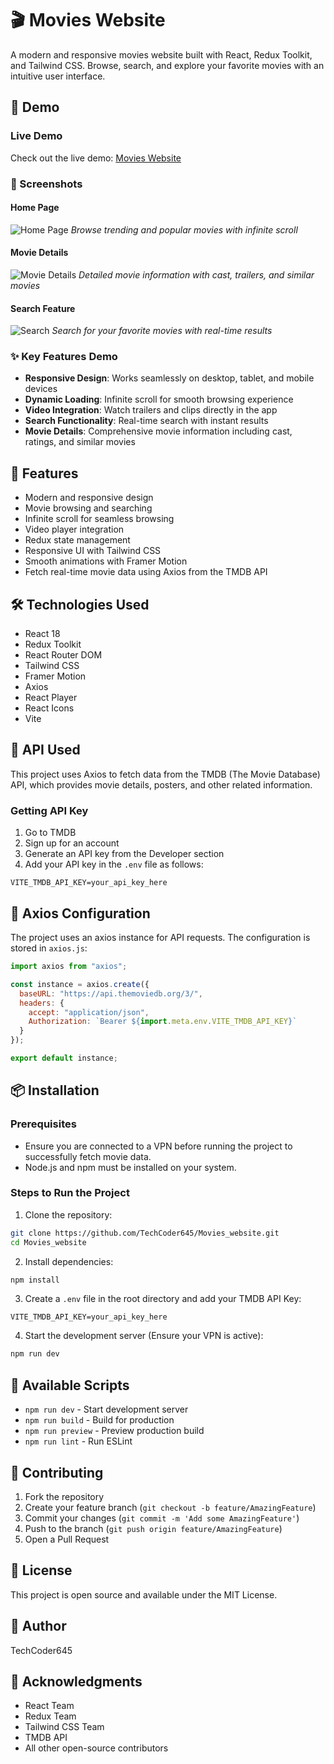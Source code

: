 # 🎬 Movies Website

A modern and responsive movies website built with React, Redux Toolkit, and Tailwind CSS. Browse, search, and explore your favorite movies with an intuitive user interface.

## 🎯 Demo

### Live Demo
Check out the live demo: [Movies Website](https://movies-website-tmdb.netlify.app/)

### 📸 Screenshots

#### Home Page
![Home Page](./public/screenshots/home.png)
*Browse trending and popular movies with infinite scroll*

#### Movie Details
![Movie Details](./public/screenshots/movie-details.png)
*Detailed movie information with cast, trailers, and similar movies*

#### Search Feature
![Search](./public/screenshots/search.png)
*Search for your favorite movies with real-time results*

### ✨ Key Features Demo
- **Responsive Design**: Works seamlessly on desktop, tablet, and mobile devices
- **Dynamic Loading**: Infinite scroll for smooth browsing experience
- **Video Integration**: Watch trailers and clips directly in the app
- **Search Functionality**: Real-time search with instant results
- **Movie Details**: Comprehensive movie information including cast, ratings, and similar movies

## 🚀 Features

- Modern and responsive design
- Movie browsing and searching
- Infinite scroll for seamless browsing
- Video player integration
- Redux state management
- Responsive UI with Tailwind CSS
- Smooth animations with Framer Motion
- Fetch real-time movie data using Axios from the TMDB API

## 🛠️ Technologies Used

- React 18
- Redux Toolkit
- React Router DOM
- Tailwind CSS
- Framer Motion
- Axios
- React Player
- React Icons
- Vite

## 🔗 API Used

This project uses Axios to fetch data from the TMDB (The Movie Database) API, which provides movie details, posters, and other related information.

### Getting API Key

1. Go to TMDB
2. Sign up for an account
3. Generate an API key from the Developer section
4. Add your API key in the `.env` file as follows:
```
VITE_TMDB_API_KEY=your_api_key_here
```

## 🔌 Axios Configuration

The project uses an axios instance for API requests. The configuration is stored in `axios.js`:

```javascript
import axios from "axios";

const instance = axios.create({
  baseURL: "https://api.themoviedb.org/3/",
  headers: {
    accept: "application/json",
    Authorization: `Bearer ${import.meta.env.VITE_TMDB_API_KEY}`
  }
});

export default instance;
```

## 📦 Installation

### Prerequisites

- Ensure you are connected to a VPN before running the project to successfully fetch movie data.
- Node.js and npm must be installed on your system.

### Steps to Run the Project

1. Clone the repository:
```bash
git clone https://github.com/TechCoder645/Movies_website.git
cd Movies_website
```

2. Install dependencies:
```bash
npm install
```

3. Create a `.env` file in the root directory and add your TMDB API Key:
```
VITE_TMDB_API_KEY=your_api_key_here
```

4. Start the development server (Ensure your VPN is active):
```bash
npm run dev
```

## 🔧 Available Scripts

- `npm run dev` - Start development server
- `npm run build` - Build for production
- `npm run preview` - Preview production build
- `npm run lint` - Run ESLint

## 🤝 Contributing

1. Fork the repository
2. Create your feature branch (`git checkout -b feature/AmazingFeature`)
3. Commit your changes (`git commit -m 'Add some AmazingFeature'`)
4. Push to the branch (`git push origin feature/AmazingFeature`)
5. Open a Pull Request

## 📄 License

This project is open source and available under the MIT License.

## 👤 Author

TechCoder645

## 🙏 Acknowledgments

- React Team
- Redux Team
- Tailwind CSS Team
- TMDB API
- All other open-source contributors
